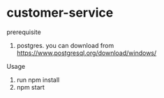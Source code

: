 # customer-service

prerequisite

1) postgres.
you can download from https://www.postgresql.org/download/windows/


Usage
1) run npm install
2) npm start
